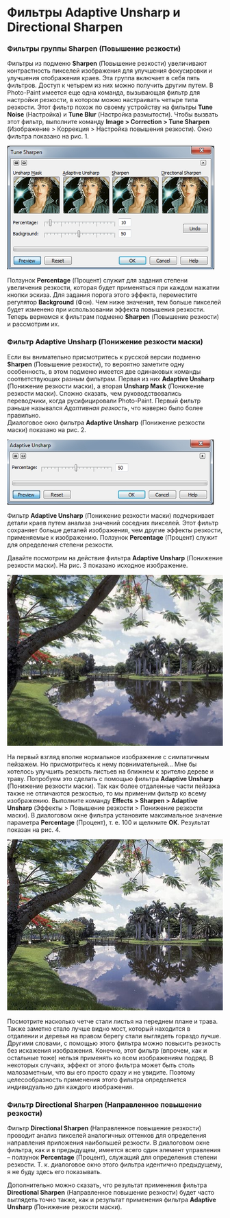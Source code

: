 # Фильтры Adaptive Unsharp и Directional Sharpen

### Фильтры группы Sharpen (Повышение резкости)

Фильтры из подменю **Sharpen** (Повышение резкости) увеличивают контрастность пикселей изображения для улучшения фокусировки и улучшения отображения краев. Эта группа включает в себя пять фильтров. Доступ к четырем из них можно получить другим путем. В Photo-Paint имеется еще одна команда, вызывающая фильтр для настройки резкости, в котором можно настраивать четыре типа резкости. Этот фильтр похож по своему устройству на фильтры **Tune Noise** (Настройка) и **Tune Blur** (Настройка размытости). Чтобы вызвать этот фильтр, выполните команду **Image > Correction > Tune Sharpen** (Изображение > Коррекция > Настройка повышения резкости). Окно фильтра показано на рис. 1.

![Фильтры Adaptive Unsharp и Directional Sharpen](./20a0e698-5a47-4acc-8b25-94dc513fdd72.jpg)

Ползунок **Percentage** (Процент) служит для задания степени увеличения резкости, которая будет применяться при каждом нажатии кнопки эскиза. Для задания порога этого эффекта, переместите регулятор **Background** (Фон). Чем ниже значения, тем больше пикселей будет изменено при использовании эффекта повышения резкости.  
Теперь вернемся к фильтрам подменю **Sharpen** (Повышение резкости) и рассмотрим их.

### Фильтр Adaptive Unsharp (Понижение резкости маски)

Если вы внимательно присмотритесь к русской версии подменю **Sharpen** (Повышение резкости), то вероятно заметите одну особенность, в этом подменю имеется две одинаковых команды соответствующих разным фильтрам. Первая из них **Adaptive Unsharp** (Понижение резкости маски), а вторая **Unsharp Mask** (Понижение резкости маски). Сложно сказать, чем руководствовались переводчики, когда русифицировали Photo-Paint. Первый фильтр раньше назывался _Адаптивная резкость_, что наверно было более правильно.  
Диалоговое окно фильтра **Adaptive Unsharp** (Понижение резкости маски) показано на рис. 2.

![Фильтры Adaptive Unsharp и Directional Sharpen](./1156c2f7-e894-4e75-a124-0bb9ae6b7385.jpg)

Фильтр **Adaptive Unsharp** (Понижение резкости маски) подчеркивает детали краев путем анализа значений соседних пикселей. Этот фильтр сохраняет больше деталей изображения, чем другие эффекты резкости, применяемые к изображению. Ползунок **Percentage** (Процент) служит для определения степени резкости.

Давайте посмотрим на действие фильтра **Adaptive Unsharp** (Понижение резкости маски). На рис. 3 показано исходное изображение.

![Фильтры Adaptive Unsharp и Directional Sharpen](./28af862e-bc38-4e19-beb2-f86897bf4995.jpg)

На первый взгляд вполне нормальное изображение с симпатичным пейзажем. Но присмотритесь к нему повнимательней… Мне бы хотелось улучшить резкость листьев на ближнем к зрителю дереве и траву. Попробуем это сделать с помощью фильтра **Adaptive Unsharp** (Понижение резкости маски). Так как более отдаленные части пейзажа также не отличаются резкостью, то мы применим фильтр ко всему изображению. Выполните команду **Effects > Sharpen > Adaptive Unsharp** (Эффекты > Повышение резкости > Понижение резкости маски). В диалоговом окне фильтра установите максимальное значение параметра **Percentage** (Процент), т. е. 100 и щелкните **ОК**. Результат показан на рис. 4.

![Фильтры Adaptive Unsharp и Directional Sharpen](./44edac13-7fa3-4746-9530-fe8239c40279.jpg)

Посмотрите насколько четче стали листья на переднем плане и трава. Также заметно стало лучше видно мост, который находится в отдалении и деревья на правом берегу стали выглядеть гораздо лучше. Другими словами, с помощью этого фильтра можно повысить резкость без искажения изображения. Конечно, этот фильтр (впрочем, как и остальные тоже) нельзя применять ко всем изображениям подряд. В некоторых случаях, эффект от этого фильтра может быть столь малозаметным, что вы его просто сразу и не увидите. Поэтому целесообразность применения этого фильтра определяется индивидуально для каждого изображения.

### Фильтр Directional Sharpen (Направленное повышение резкости)

Фильтр **Directional Sharpen** (Направленное повышение резкости) проводит анализ пикселей аналогичных оттенков для определения направления приложения наибольшей резкости. В диалоговом окне фильтра, как и в предыдущем, имеется всего один элемент управления – ползунок **Percentage** (Процент), служащий для определения степени резкости. Т. к. диалоговое окно этого фильтра идентично предыдущему, я не буду здесь его показывать.

Дополнительно можно сказать, что результат применения фильтра **Directional Sharpen** (Направленное повышение резкости) будет часто выглядеть точно также, как и результат применения фильтра **Adaptive Unsharp** (Понижение резкости маски).